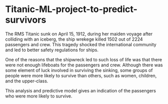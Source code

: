 # Titanic-ML-project-to-predict-survivors

The RMS Titanic sunk on April 15, 1912, during her maiden voyage after colliding with an iceberg, the ship wrekege killed 1502 out of 2224 passengers and crew. This tragedy shocked the international community and led to better safety regulations for ships.

One of the reasons that the shipwreck led to such loss of life was that there were not enough lifeboats for the passengers and crew. Although there was some element of luck involved in surviving the sinking, some groups of people were more likely to survive than others, such as women, children, and the upper-class.

This analysis and predictive model gives an indication of the passengers who were more likely to survive.
